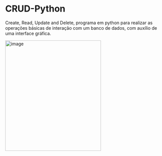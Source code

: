 # CRUD-Python
Create, Read, Update and Delete, programa em python para realizar as operações básicas de interação com um banco de dados, com auxílio de uma interface gráfica.

<img width="304" height="351" alt="image" src="https://github.com/user-attachments/assets/e84c7ba8-d940-4994-a75b-3d9450a72137" />

